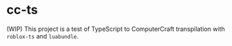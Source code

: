 # cc-ts

(WIP) This project is a test of TypeScript to ComputerCraft transpilation with `roblox-ts` and `luabundle`.
